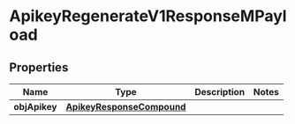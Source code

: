
# ApikeyRegenerateV1ResponseMPayload

## Properties
| Name | Type | Description | Notes |
| ------------ | ------------- | ------------- | ------------- |
| **objApikey** | [**ApikeyResponseCompound**](ApikeyResponseCompound.md) |  |  |




